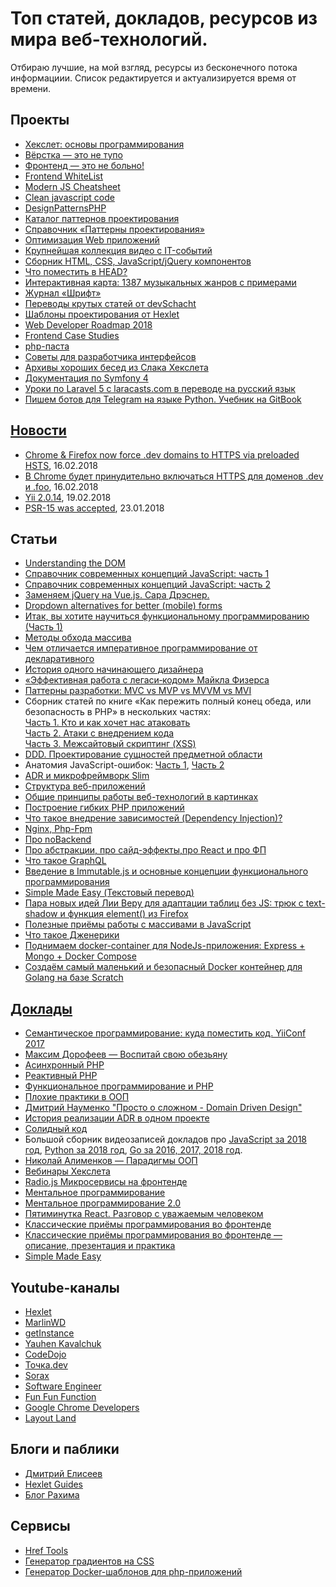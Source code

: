
<h1>Топ статей, докладов, ресурсов из мира веб-технологий.</h1>
<p>Отбираю лучшие, на мой взгляд, ресурсы из бесконечного потока информациии. Список редактируется и актуализируется время от времени.</p>

<h2>Проекты</h2>
<ul>
  <li><a href="http://code-basics.ru/" target="_blank">Хекслет: основы программирования</a></li>
  <li><a href="http://webmasters.teamdev.com/" target="_blank">Вёрстка — это не тупо</a></li>
  <li><a href="https://bespoyasov.ru/front-not-pain/" target="_blank">Фронтенд — это не больно!</a></li>
  <li><a href="https://github.com/melnik909/frontend-whitelist" target="_blank">Frontend WhiteList</a></li>
  <li><a href="https://mbeaudru.github.io/modern-js-cheatsheet/" target="_blank">Modern JS Cheatsheet</a></li>
  <li><a href="http://amp.gs/1BoQ" target="_blank">Clean javascript code</a></li>
  <li><a href="http://designpatternsphp.readthedocs.io/ru/latest/" target="_blank">DesignPatternsPHP</a></li>
  <li><a href="https://refactoring.guru/ru/design-patterns/catalog" target="_blank">Каталог паттернов проектирования</a></li>
  <li><a href="http://design-pattern.ru/patterns/data-transfer-object.html" target="_blank">Справочник «Паттерны проектирования»</a></li>
  <li><a href="https://ruhighload.com" target="_blank">Оптимизация Web приложений</a></li>
  <li><a href="https://devtube.ru/" target="_blank">Крупнейшая коллекция видео с IT-событий</a></li>
  <li><a href="http://nisnom.com/" target="_blank">Сборник HTML, CSS, JavaScript/jQuery компонентов</a></li>
  <li><a href="https://gethead.info" target="_blank">Что поместить в HEAD?</a></li>
  <li><a href="http://everynoise.com" target="_blank">Интерактивная карта: 1387 музыкальных жанров с примерами</a></li>
  <li><a href="https://typejournal.ru/" target="_blank">Журнал «Шрифт»</a></li>
  <li><a href="https://github.com/devSchacht/translations/" target="_blank">Переводы крутых статей от devSchacht</a></li>
  <li><a href="https://github.com/Hexlet/patterns" target="_blank">Шаблоны проектирования от Hexlet</a></li>
  <li><a href="https://github.com/kamranahmedse/developer-roadmap" target="_blank">Web Developer Roadmap 2018</a></li>
  <li><a href="https://github.com/andrew--r/frontend-case-studies" target="_blank">Frontend Case Studies</a></li>
  <li><a href="https://github.com/codedokode/pasta/blob/master/README.md" target="_blank">php-паста</a></li>
  <li><a href="https://github.com/andrew--r/ui-developer-tips" target="_blank">Советы для разработчика интерфейсов</li>
  <li><a href="https://github.com/Hexlet/hexlet-slack-archive/wiki" target="_blank">Архивы хороших бесед из Слака Хекслета</li>
   <li><a href="http://tech-documentation.ru/symfony/">Документация по Symfony 4</li>
   <li><a href="https://www.youtube.com/watch?v=4EWQ2ryfrbA&list=PLqDYTgpuS_-j6XrRlEoGFaHI-y1grDKWd">Уроки по Laravel 5 с laracasts.com в переводе на русский язык</li>
   <li><a href="https://legacy.gitbook.com/book/groosha/telegram-bot-lessons/detailsd">Пишем ботов для Telegram на языке Python. Учебник на GitBook</li>  
     
</ul>

<h2>Новости</h2>
<ul>
  <li><a href="https://ma.ttias.be/chrome-force-dev-domains-https-via-preloaded-hsts/" target="_blank">Chrome & Firefox now force .dev domains to HTTPS via preloaded HSTS</a>, 16.02.2018</li>
  <li><a href="https://www.opennet.ru/opennews/art.shtml?num=47258" target="_blank">В Chrome будет принудительно включаться HTTPS для доменов .dev и .foo</a>, 16.02.2018</li>
  <li><a href="https://habrahabr.ru/post/349408/" target="_blank">Yii 2.0.14</a>, 19.02.2018</li>
  <li><a href="https://github.com/php-fig/fig-standards/blob/master/accepted/PSR-15-request-handlers.md" target="_blank">PSR-15 was accepted</a>, 23.01.2018</li>  
  
</ul>

<h2>Статьи</h2>
<ul>
  <li><a href="https://www.digitalocean.com/community/tutorial_series/understanding-the-dom-document-object-model" target="_blank">Understanding the DOM</a></li>
  <li><a href="https://medium.com/devschacht/glossary-of-modern-javascript-concepts-1198b24e8f56" target="_blank">Справочник современных концепций JavaScript: часть 1</a></li>
  <li><a href="https://medium.com/devschacht/%D1%81%D0%BF%D1%80%D0%B0%D0%B2%D0%BE%D1%87%D0%BD%D0%B8%D0%BA-%D1%81%D0%BE%D0%B2%D1%80%D0%B5%D0%BC%D0%B5%D0%BD%D0%BD%D1%8B%D1%85-%D0%BA%D0%BE%D0%BD%D1%86%D0%B5%D0%BF%D1%86%D0%B8%D0%B9-javascript-%D1%87%D0%B0%D1%81%D1%82%D1%8C-2-8ecf07f3f36a" target="_blank">Справочник современных концепций JavaScript: часть 2</a></li>
  <li><a href="https://www.smashingmagazine.com/2018/02/jquery-vue-javascript/" target="_blank">Заменяем jQuery на Vue.js. Сара Дрэснер.</a></li>
  <li><a href="https://medium.com/@kollinz/dropdown-alternatives-for-better-mobile-forms-53e40d641b53" target="_blank">Dropdown alternatives for better (mobile) forms</a></li>
  <li><a href="https://medium.com/devschacht/charles-scalfani-so-you-want-to-be-a-functional-programmer-part-1-6ef98e90d58d" target="_blank">Итак, вы хотите научиться функциональному программированию (Часть 1)</a></li>
  <li><a href="https://medium.com/devschacht/jordan-harband-array-iteration-methods-summarized-52c1e759b9bc" target="_blank">Методы обхода массива</a></li>
  <li><a href="https://habrahabr.ru/post/324688/" target="_blank">Чем отличается императивное программирование от декларативного</a></li>
  <li><a href="http://mosink.ru/blog/all/the-story-of-a-beginner-designer/" target="_blank">История одного начинающего дизайнера</a></li>
  <li><a href="https://bespoyasov.ru/blog/working-effectively-with-legacy-code/" target="_blank">«Эффективная работа с легаси‑кодом» Майкла Физерса</a></li>
  <li><a href="https://habrahabr.ru/post/344184/" target="_blank">Паттерны разработки: MVC vs MVP vs MVVM vs MVI</a></li>
  <li>Сборник статей по книге «Как пережить полный конец обеда, или безопасность в PHP» в нескольких частях:<br>
    <a href="https://habrahabr.ru/company/mailru/blog/310726/" target="_blank">Часть 1. Кто и как хочет нас атаковать</a><br>
    <a href="https://habrahabr.ru/company/mailru/blog/352440/" target="_blank">Часть 2. Атаки с внедрением кода</a><br>
    <a href="https://habrahabr.ru/company/mailru/blog/352442/" target="_blank">Часть 3. Межсайтовый скриптинг (XSS)</a><br>
  </li>
  <li><a href="http://www.elisdn.ru/blog/104/domain-entities-modelling" target="_blank">DDD. Проектирование сущностей предметной области</a></li>
  <li>Анатомия JavaScript-ошибок: <a href="https://blog.bugsnag.com/source-maps/">Часть 1</a>, <a href="https://blog.bugsnag.com/anatomy-of-a-javascript-error">Часть 2</a></li>
  <li><a href="https://slimframework.ru/cookbook/action-domain-responder">ADR и микрофреймворк Slim</a></li>
  <li><a href="http://devacademy.ru/posts/struktura-vieb-prilozhienii/">Структура веб-приложений</a></li>
  <li><a href="https://svyatoslav.biz/education/webtechs_and_webapps_in_pictures/">Общие принципы работы веб-технологий в картинках</a></li>
  <li><a href="https://habr.com/post/327746/">Построение гибких PHP приложений</a></li>
  <li><a href="https://tyapk.ru/blog/post/dependency-injection-and-service-container">Что такое внедрение зависимостей (Dependency Injection)?</a></li>
  <li><a href="https://perfect-inc.com/blog/nginx-php-fpm-i-chto-eto-voobshche/">Nginx, Php-Fpm</a></li>
  <li><a href="https://habr.com/company/oleg-bunin/blog/358502/">Про noBackend</a></li>
  <li><a href="https://devchat.tv/js-jabber/jsj-313-light-functional-javascript-with-kyle-simpson">Про абстракции, про сайд-эффекты,про React и про ФП</a></li>  
  <li><a href="http://habr.com/post/326986/">Что такое GraphQL</a></li>
  <li><a href="https://medium.com/devschacht/sebasti%C3%A1n-peyrott-introduction-to-immutablejs-and-functional-programming-concepts-b3a6555af0ee">Введение в Immutable.js и основные концепции функционального программирования</a></li>
  <li><a href="http://translatedby.com/you/simple-made-easy/into-ru/">Simple Made Easy (Текстовый перевод)</a></li>
  <li><a href="http://lea.verou.me/2018/05/responsive-tables-revisited/">Пара новых идей Лии Веру для адаптации таблиц без JS: трюк с text-shadow и функция element() из Firefox</li>
  <li><a href="https://habr.com/company/ruvds/blog/358306/">Полезные приёмы работы с массивами в JavaScript</li>  
  <li><a href="http://phpprofi.ru/blogs/post/82">Что такое Дженерики</li> 
  <li><a href="https://www.dlighthouse.co/2017/09/docker-node-express-mongo.html">Поднимаем docker-container для NodeJs-приложения: Express + Mongo + Docker Compose</li>
  <li><a href="https://ergoz.ru/create-the-smallest-and-secured-golang-docker-image-based-on-scratch/ml">Создаём самый маленький и безопасный Docker контейнер для Golang на базе Scratch</li>
</ul>

<h2>Доклады</h2>
<ul>
  <li><a href="https://www.youtube.com/watch?v=58BpEJAplsM">Семантическое программирование: куда поместить код. YiiConf 2017</a></li>
  <li><a href="https://www.youtube.com/watch?v=DukfcM24tgk&index=20&list=LLvPdIxe9ZhDJyXEWsNVgBcw&t=0s">Максим Дорофеев — Воспитай свою обезьяну</a></li>
  <li><a href="https://www.youtube.com/watch?v=n6Iasl6bx4M&t=0s&list=FLvPdIxe9ZhDJyXEWsNVgBcw&index=14">Асинхронный PHP</a></li>
  <li><a href="https://www.youtube.com/watch?v=39TUy0XiNqQ">Реактивный PHP</a></li>
  <li><a href="https://www.youtube.com/watch?v=ZAxkFJC1wsg">Функциональное программирование и PHP</a></li>
  <li><a href="https://www.youtube.com/watch?v=rrSLvFoEhLI">Плохие практики в ООП</a></li>
  <li><a href="https://www.youtube.com/watch?v=7HXIrEsmlzM">Дмитрий Науменко "Просто о сложном - Domain Driven Design"</a></li>
  <li><a href="https://www.youtube.com/watch?v=8NF7TKWpP_s">История реализации ADR в одном проекте </a></li>
  <li><a href="https://www.youtube.com/watch?v=pu0EXQvoaCc">Солидный код</a></li>
  <li>Большой сборник видеозаписей докладов про 
    <a href="https://github.com/hH39797J/javascript-videos-ru-2018">JavaScript за 2018 год</a>, 
    <a href="https://github.com/hH39797J/python-videos-ru-2018">Python за 2018 год</a>, 
    <a href="https://github.com/hH39797J/golang-videos-ru">Go за 2016, 2017, 2018 год</a>.
  </li>
   <li><a href="https://www.youtube.com/watch?v=G6LJkWwZGuc">Николай Алименков — Парадигмы ООП</a></li>
   <li><a href="https://www.youtube.com/watch?v=BZulLbzf0uA&list=PLo6puixMwuSPfJVVXKhLkHCymzEQAKxjr">Вебинары Хекслета</a></li>
   <li><a href="http://soundcloud.com/radiojspodcast/vypusk-52-mikroservisy-na-frontende">Radio.js Микросервисы на фронтенде</a></li>
   <li><a href="https://www.youtube.com/watch?v=EEq1wdM2M2w">Ментальное программирование</a></li>
   <li><a href="https://devconf.ru/ru/archive/devconf2017/offer/328">Ментальное программирование 2.0</a></li>
   <li><a href="https://soundcloud.com/5minreact/33-kirill-mokevnin-hexlet">Пятиминутка React. Разговор с уважаемым человеком</a></li>
   <li><a href="https://www.youtube.com/watch?v=mc7EMdyawBk">Классические приёмы программирования во фронтенде</a></li>
   <li><a href="http://o0.github.io/trees/">Классические приёмы программирования во фронтенде — описание, презентация и практика</a></li>
  <li><a href="https://www.infoq.com/presentations/Simple-Made-Easy">Simple Made Easy</a></li>
  
</ul>

<h2>Youtube-каналы</h2>
<ul>
  <li><a href="https://www.youtube.com/channel/UCqLPYxuAz-WbdEBLBk_Tb7g" target="_blank">Hexlet</a></li>
  <li><a href="https://www.youtube.com/user/ToBeCloser007/featured" target="_blank">MarlinWD</a></li>
  <li><a href="https://www.youtube.com/channel/UCEBHlT_L1ME6e9ixaRPp0wg" target="_blank">getInstance</a></li>
  <li><a href="https://www.youtube.com/channel/UCE9ODjNIkOHrnSdkYWLfYhg/featured" target="_blank">Yauhen Kavalchuk</a></li>
  <li><a href="https://www.youtube.com/channel/UCY10FZglXJ8RL3xB04VpykQ" target="_blank">CodeDojo</a></li>
  <li><a href="https://www.youtube.com/channel/UCzgtMBarT8AvsGc-Y_8Qexw" target="_blank">Точка.dev</a></li>
  <li><a href="https://www.youtube.com/channel/UCdnFX7mzgup9moXG2fULOog" target="_blank">Sorax</a></li>
  <li><a href="https://www.youtube.com/channel/UCe_TcJarfs-HKy3NySy8Kng/featured" target="_blank">Software Engineer</a></li>
  <li><a href="https://www.youtube.com/channel/UCO1cgjhGzsSYb1rsB4bFe4Q" target="_blank">Fun Fun Function</a></li>
  <li><a href="https://www.youtube.com/channel/UCnUYZLuoy1rq1aVMwx4aTzw" target="_blank">Google Chrome Developers</a></li>
  <li><a href="https://www.youtube.com/channel/UC7TizprGknbDalbHplROtag" target="_blank">Layout Land</a></li>
  
</ul>

<h2>Блоги и паблики</h2>
<ul>
  <li><a href="http://www.elisdn.ru/" target="_blank">Дмитрий Елисеев</a></li>
  <li><a href="http://guides.hexlet.io/" target="_blank">Hexlet Guides</a></li>
  <li><a href="https://rakh.im/" target="_blank">Блог Рахима</a></li>
  
</ul>

<h2>Сервисы</h2>
<ul>
  <li><a href="https://hreftools.com/" target="_blank">Href Tools</a></li>
  <li><a href="http://ourownthing.co.uk/gradpad.html?utm_source=twitter.com&utm_medium=social&utm_campaign=krutoy-vizualnyy-generator-gradientov-n&utm_content=16722558" target="_blank">Генератор градиентов на CSS</a></li>
  <li><a href="https://phpdocker.io/generator" target="_blank">Генератор Docker-шаблонов для php-приложений</a></li>
  
</ul>
